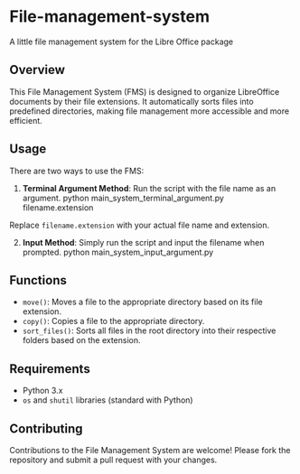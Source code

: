 # File-management-system
A little file management system for the Libre Office package

## Overview

This File Management System (FMS) is designed to organize LibreOffice documents by their file extensions. It automatically sorts files into predefined directories, making file management more accessible and more efficient.

## Usage

There are two ways to use the FMS:

1. **Terminal Argument Method**:
   Run the script with the file name as an argument.
python main_system_terminal_argument.py filename.extension

Replace `filename.extension` with your actual file name and extension.

2. **Input Method**:
Simply run the script and input the filename when prompted.
python main_system_input_argument.py

## Functions

- `move()`: Moves a file to the appropriate directory based on its file extension.
- `copy()`: Copies a file to the appropriate directory.
- `sort_files()`: Sorts all files in the root directory into their respective folders based on the extension.

## Requirements

- Python 3.x
- `os` and `shutil` libraries (standard with Python)

## Contributing

Contributions to the File Management System are welcome! Please fork the repository and submit a pull request with your changes.
